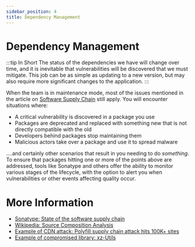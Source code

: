 ```yaml
---
sidebar_position: 4
title: Dependency Management
---
```


# Dependency Management
:::tip In Short
The status of the dependencies we have will change over time, and it is inevitable that vulnerabilities will be discovered that we must mitigate. This job can be as simple as updating to a new version, but may also require more significant changes to the application.
:::

When the team is in maintenance mode, most of the issues mentioned in the article on [Software Supply Chain](../03_develop/05_software_supply_chain) still apply. You will encounter situations where:
* A critical vulnerability is discovered in a package you use
* Packages are deprecated and replaced with something new that is not directly compatible with the old
* Developers behind packages stop maintaining them
* Malicious actors take over a package and use it to spread malware

....and certainly other scenarios that result in you needing to do _something_. To ensure that packages hitting one or more of the points above are addressed, tools like Sonatype and others offer the ability to monitor various stages of the lifecycle, with the option to alert you when vulnerabilities or other events affecting quality occur.

# More Information
* [Sonatype: State of the software supply chain](https://www.sonatype.com/state-of-the-software-supply-chain/introduction)
* [Wikipedia: Source Composition Analysis](https://en.wikipedia.org/wiki/Software_composition_analysis)
* [Example of CDN attack: Polyfill supply chain attack hits 100K+ sites](https://sansec.io/research/polyfill-supply-chain-attackX)
* [Example of compromised library: xz-Utils](https://arstechnica.com/security/2024/04/what-we-know-about-the-xz-utils-backdoor-that-almost-infected-the-world/)
